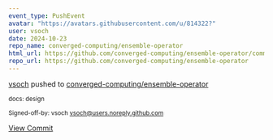 ```yaml
---
event_type: PushEvent
avatar: "https://avatars.githubusercontent.com/u/814322?"
user: vsoch
date: 2024-10-23
repo_name: converged-computing/ensemble-operator
html_url: https://github.com/converged-computing/ensemble-operator/commit/31bf039bff6aab8b85c0c59d763943ed5614dc7c
repo_url: https://github.com/converged-computing/ensemble-operator
---
```


<a href='https://github.com/vsoch' target='_blank'>vsoch</a> pushed to <a href='https://github.com/converged-computing/ensemble-operator' target='_blank'>converged-computing/ensemble-operator</a>

<small>docs: design

Signed-off-by: vsoch <vsoch@users.noreply.github.com></small>

<a href='https://github.com/converged-computing/ensemble-operator/commit/31bf039bff6aab8b85c0c59d763943ed5614dc7c' target='_blank'>View Commit</a>